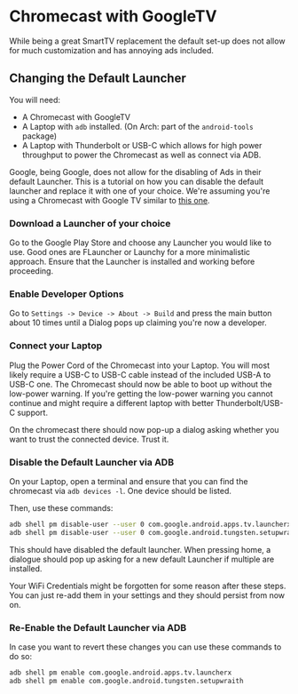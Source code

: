 # Chromecast with GoogleTV
While being a great SmartTV replacement the default set-up does not allow for much customization and has annoying ads included.
## Changing the Default Launcher
You will need:
- A Chromecast with GoogleTV
- A Laptop with `adb` installed. (On Arch: part of the `android-tools` package)
- A Laptop with Thunderbolt or USB-C which allows for high power throughput to power the Chromecast as well as connect via ADB.

Google, being Google, does not allow for the disabling of Ads in their default Launcher.
This is a tutorial on how you can disable the default launcher and replace it with one of your choice.
We're assuming you're using a Chromecast with Google TV similar to [this one](https://www.digitec.ch/de/s1/product/google-chromecast-mit-google-tv-4k-google-assistant-streaming-media-player-14676764).

### Download a Launcher of your choice
Go to the Google Play Store and choose any Launcher you would like to use. Good ones are FLauncher or Launchy for a more minimalistic approach.
Ensure that the Launcher is installed and working before proceeding.

### Enable Developer Options
Go to `Settings -> Device -> About -> Build` and press the main button about 10 times until a Dialog pops up claiming you're now a developer.

### Connect your Laptop
Plug the Power Cord of the Chromecast into your Laptop. You will most likely require a USB-C to USB-C cable instead of the included USB-A to USB-C one. The Chromecast should now be able to boot up without the low-power warning. If you're getting the low-power warning you cannot continue and might require a different laptop with better Thunderbolt/USB-C support.

On the chromecast there should now pop-up a dialog asking whether you want to trust the connected device. Trust it.

### Disable the Default Launcher via ADB

On your Laptop, open a terminal and ensure that you can find the chromecast via `adb devices -l`. One device should be listed.

Then, use these commands:
```sh
adb shell pm disable-user --user 0 com.google.android.apps.tv.launcherx
adb shell pm disable-user --user 0 com.google.android.tungsten.setupwraith
```
This should have disabled the default launcher. When pressing home, a dialogue should pop up asking for a new default Launcher if multiple are installed.

Your WiFi Credentials might be forgotten for some reason after these steps.
You can just re-add them in your settings and they should persist from now on.

### Re-Enable the Default Launcher via ADB
In case you want to revert these changes you can use these commands to do so:
```sh
adb shell pm enable com.google.android.apps.tv.launcherx
adb shell pm enable com.google.android.tungsten.setupwraith
```
